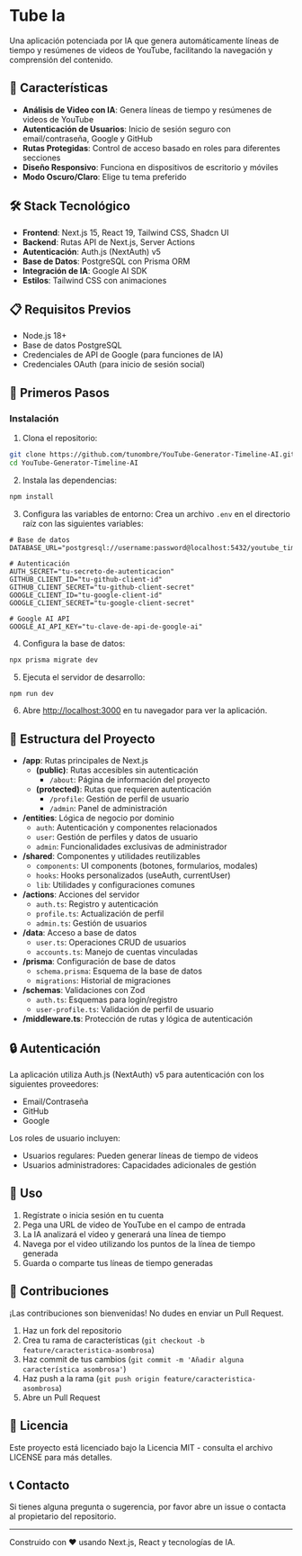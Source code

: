 # Tube Ia

Una aplicación potenciada por IA que genera automáticamente líneas de tiempo y resúmenes de videos de YouTube, facilitando la navegación y comprensión del contenido.

## 🌟 Características

- **Análisis de Video con IA**: Genera líneas de tiempo y resúmenes de videos de YouTube
- **Autenticación de Usuarios**: Inicio de sesión seguro con email/contraseña, Google y GitHub
- **Rutas Protegidas**: Control de acceso basado en roles para diferentes secciones
- **Diseño Responsivo**: Funciona en dispositivos de escritorio y móviles
- **Modo Oscuro/Claro**: Elige tu tema preferido

## 🛠️ Stack Tecnológico

- **Frontend**: Next.js 15, React 19, Tailwind CSS, Shadcn UI
- **Backend**: Rutas API de Next.js, Server Actions
- **Autenticación**: Auth.js (NextAuth) v5
- **Base de Datos**: PostgreSQL con Prisma ORM
- **Integración de IA**: Google AI SDK
- **Estilos**: Tailwind CSS con animaciones

## 📋 Requisitos Previos

- Node.js 18+
- Base de datos PostgreSQL
- Credenciales de API de Google (para funciones de IA)
- Credenciales OAuth (para inicio de sesión social)

## 🚀 Primeros Pasos

### Instalación

1. Clona el repositorio:

```bash
git clone https://github.com/tunombre/YouTube-Generator-Timeline-AI.git
cd YouTube-Generator-Timeline-AI
```

2. Instala las dependencias:

```bash
npm install
```

3. Configura las variables de entorno:
   Crea un archivo `.env` en el directorio raíz con las siguientes variables:

```
# Base de datos
DATABASE_URL="postgresql://username:password@localhost:5432/youtube_timeline_ai"

# Autenticación
AUTH_SECRET="tu-secreto-de-autenticacion"
GITHUB_CLIENT_ID="tu-github-client-id"
GITHUB_CLIENT_SECRET="tu-github-client-secret"
GOOGLE_CLIENT_ID="tu-google-client-id"
GOOGLE_CLIENT_SECRET="tu-google-client-secret"

# Google AI API
GOOGLE_AI_API_KEY="tu-clave-de-api-de-google-ai"
```

4. Configura la base de datos:

```bash
npx prisma migrate dev
```

5. Ejecuta el servidor de desarrollo:

```bash
npm run dev
```

6. Abre [http://localhost:3000](http://localhost:3000) en tu navegador para ver la aplicación.

## 🧩 Estructura del Proyecto

- **/app**: Rutas principales de Next.js
  - **(public)**: Rutas accesibles sin autenticación
    - `/about`: Página de información del proyecto
  - **(protected)**: Rutas que requieren autenticación
    - `/profile`: Gestión de perfil de usuario
    - `/admin`: Panel de administración
- **/entities**: Lógica de negocio por dominio
  - `auth`: Autenticación y componentes relacionados
  - `user`: Gestión de perfiles y datos de usuario
  - `admin`: Funcionalidades exclusivas de administrador
- **/shared**: Componentes y utilidades reutilizables
  - `components`: UI components (botones, formularios, modales)
  - `hooks`: Hooks personalizados (useAuth, currentUser)
  - `lib`: Utilidades y configuraciones comunes
- **/actions**: Acciones del servidor
  - `auth.ts`: Registro y autenticación
  - `profile.ts`: Actualización de perfil
  - `admin.ts`: Gestión de usuarios
- **/data**: Acceso a base de datos
  - `user.ts`: Operaciones CRUD de usuarios
  - `accounts.ts`: Manejo de cuentas vinculadas
- **/prisma**: Configuración de base de datos
  - `schema.prisma`: Esquema de la base de datos
  - `migrations`: Historial de migraciones
- **/schemas**: Validaciones con Zod
  - `auth.ts`: Esquemas para login/registro
  - `user-profile.ts`: Validación de perfil de usuario
- **/middleware.ts**: Protección de rutas y lógica de autenticación

## 🔒 Autenticación

La aplicación utiliza Auth.js (NextAuth) v5 para autenticación con los siguientes proveedores:

- Email/Contraseña
- GitHub
- Google

Los roles de usuario incluyen:

- Usuarios regulares: Pueden generar líneas de tiempo de videos
- Usuarios administradores: Capacidades adicionales de gestión

## 🎯 Uso

1. Regístrate o inicia sesión en tu cuenta
2. Pega una URL de video de YouTube en el campo de entrada
3. La IA analizará el video y generará una línea de tiempo
4. Navega por el video utilizando los puntos de la línea de tiempo generada
5. Guarda o comparte tus líneas de tiempo generadas

## 🤝 Contribuciones

¡Las contribuciones son bienvenidas! No dudes en enviar un Pull Request.

1. Haz un fork del repositorio
2. Crea tu rama de características (`git checkout -b feature/caracteristica-asombrosa`)
3. Haz commit de tus cambios (`git commit -m 'Añadir alguna característica asombrosa'`)
4. Haz push a la rama (`git push origin feature/caracteristica-asombrosa`)
5. Abre un Pull Request

## 📄 Licencia

Este proyecto está licenciado bajo la Licencia MIT - consulta el archivo LICENSE para más detalles.

## 📞 Contacto

Si tienes alguna pregunta o sugerencia, por favor abre un issue o contacta al propietario del repositorio.

---

Construido con ❤️ usando Next.js, React y tecnologías de IA.
